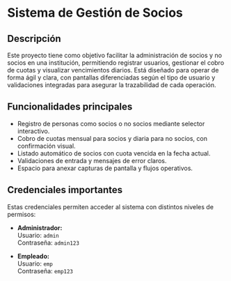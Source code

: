 # Sistema de Gestión de Socios

## Descripción

Este proyecto tiene como objetivo facilitar la administración de socios y no socios en una institución, permitiendo registrar usuarios, gestionar el cobro de cuotas y visualizar vencimientos diarios. Está diseñado para operar de forma ágil y clara, con pantallas diferenciadas según el tipo de usuario y validaciones integradas para asegurar la trazabilidad de cada operación.

## Funcionalidades principales

- Registro de personas como socios o no socios mediante selector interactivo.
- Cobro de cuotas mensual para socios y diaria para no socios, con confirmación visual.
- Listado automático de socios con cuota vencida en la fecha actual.
- Validaciones de entrada y mensajes de error claros.
- Espacio para anexar capturas de pantalla y flujos operativos.

## Credenciales importantes

Estas credenciales permiten acceder al sistema con distintos niveles de permisos:

- **Administrador:**  
  Usuario: `admin`  
  Contraseña: `admin123`

- **Empleado:**  
  Usuario: `emp`  
  Contraseña: `emp123`
